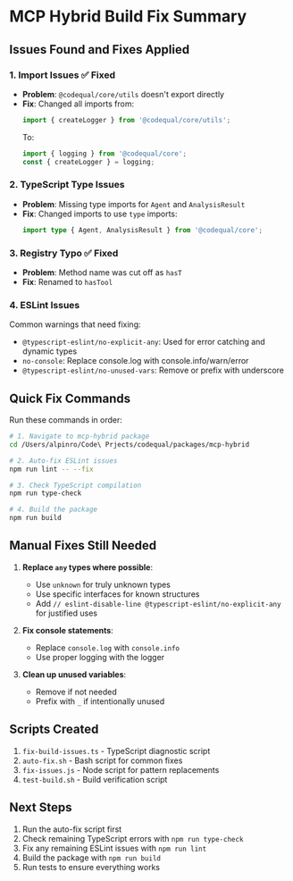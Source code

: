 # MCP Hybrid Build Fix Summary

## Issues Found and Fixes Applied

### 1. Import Issues ✅ Fixed
- **Problem**: `@codequal/core/utils` doesn't export directly
- **Fix**: Changed all imports from:
  ```typescript
  import { createLogger } from '@codequal/core/utils';
  ```
  To:
  ```typescript
  import { logging } from '@codequal/core';
  const { createLogger } = logging;
  ```

### 2. TypeScript Type Issues
- **Problem**: Missing type imports for `Agent` and `AnalysisResult`
- **Fix**: Changed imports to use `type` imports:
  ```typescript
  import type { Agent, AnalysisResult } from '@codequal/core';
  ```

### 3. Registry Typo ✅ Fixed
- **Problem**: Method name was cut off as `hasT`
- **Fix**: Renamed to `hasTool`

### 4. ESLint Issues
Common warnings that need fixing:
- `@typescript-eslint/no-explicit-any`: Used for error catching and dynamic types
- `no-console`: Replace console.log with console.info/warn/error
- `@typescript-eslint/no-unused-vars`: Remove or prefix with underscore

## Quick Fix Commands

Run these commands in order:

```bash
# 1. Navigate to mcp-hybrid package
cd /Users/alpinro/Code\ Prjects/codequal/packages/mcp-hybrid

# 2. Auto-fix ESLint issues
npm run lint -- --fix

# 3. Check TypeScript compilation
npm run type-check

# 4. Build the package
npm run build
```

## Manual Fixes Still Needed

1. **Replace `any` types where possible**:
   - Use `unknown` for truly unknown types
   - Use specific interfaces for known structures
   - Add `// eslint-disable-line @typescript-eslint/no-explicit-any` for justified uses

2. **Fix console statements**:
   - Replace `console.log` with `console.info`
   - Use proper logging with the logger

3. **Clean up unused variables**:
   - Remove if not needed
   - Prefix with `_` if intentionally unused

## Scripts Created

1. `fix-build-issues.ts` - TypeScript diagnostic script
2. `auto-fix.sh` - Bash script for common fixes
3. `fix-issues.js` - Node script for pattern replacements
4. `test-build.sh` - Build verification script

## Next Steps

1. Run the auto-fix script first
2. Check remaining TypeScript errors with `npm run type-check`
3. Fix any remaining ESLint issues with `npm run lint`
4. Build the package with `npm run build`
5. Run tests to ensure everything works

